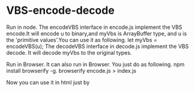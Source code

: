 # VBS-encode-decode
Run in node.
The encodeVBS interface in encode.js implement the VBS encode.It will encode u to binary,and myVbs is ArrayBuffer type, and u is the 'primitive values'.You can use it as following.
        let myVbs = encodeVBS(u);
The decodeVBS interface in decode.js implement the VBS decode. It will decode myVbs to the original types.

Run in Browser.
It can also run in Browser. You just do as following.
      npm  install browserify -g. 
      browserify encode.js > index.js
  
Now you can use it in html just by
  <script type="text/javascript" src="./index.js"></script>
